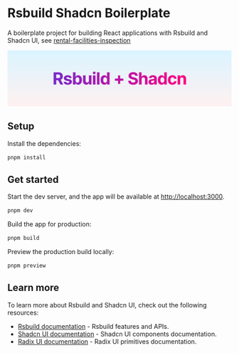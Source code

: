 # Rsbuild Shadcn Boilerplate

A boilerplate project for building React applications with Rsbuild and Shadcn UI, see [rental-facilities-inspection](https://rental-facilities-inspection.vercel.app/)

[![intro](./intro.png)](https://rental-facilities-inspection.vercel.app/)

## Setup

Install the dependencies:

```bash
pnpm install
```

## Get started

Start the dev server, and the app will be available at [http://localhost:3000](http://localhost:3000).

```bash
pnpm dev
```

Build the app for production:

```bash
pnpm build
```

Preview the production build locally:

```bash
pnpm preview
```

## Learn more

To learn more about Rsbuild and Shadcn UI, check out the following resources:

- [Rsbuild documentation](https://rsbuild.rs) - Rsbuild features and APIs.
- [Shadcn UI documentation](https://ui.shadcn.com/docs/components) - Shadcn UI components documentation.
- [Radix UI documentation](https://www.radix-ui.com/primitives/docs/overview/introduction) - Radix UI primitives documentation.
